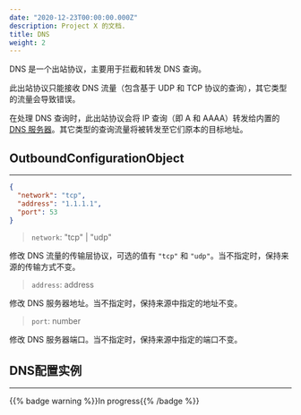 ```yaml
---
date: "2020-12-23T00:00:00.000Z"
description: Project X 的文档.
title: DNS
weight: 2
---
```


DNS 是一个出站协议，主要用于拦截和转发 DNS 查询。

此出站协议只能接收 DNS 流量（包含基于 UDP 和 TCP 协议的查询），其它类型的流量会导致错误。

在处理 DNS 查询时，此出站协议会将 IP 查询（即 A 和 AAAA）转发给内置的 [DNS 服务器](../../dns)。其它类型的查询流量将被转发至它们原本的目标地址。

## OutboundConfigurationObject

---

```json
{
  "network": "tcp",
  "address": "1.1.1.1",
  "port": 53
}
```

> `network`: "tcp" | "udp"

修改 DNS 流量的传输层协议，可选的值有 `"tcp"` 和 `"udp"`。当不指定时，保持来源的传输方式不变。

> `address`: address

修改 DNS 服务器地址。当不指定时，保持来源中指定的地址不变。

> `port`: number

修改 DNS 服务器端口。当不指定时，保持来源中指定的端口不变。



## DNS配置实例
---

{{% badge warning %}}In progress{{% /badge %}}
